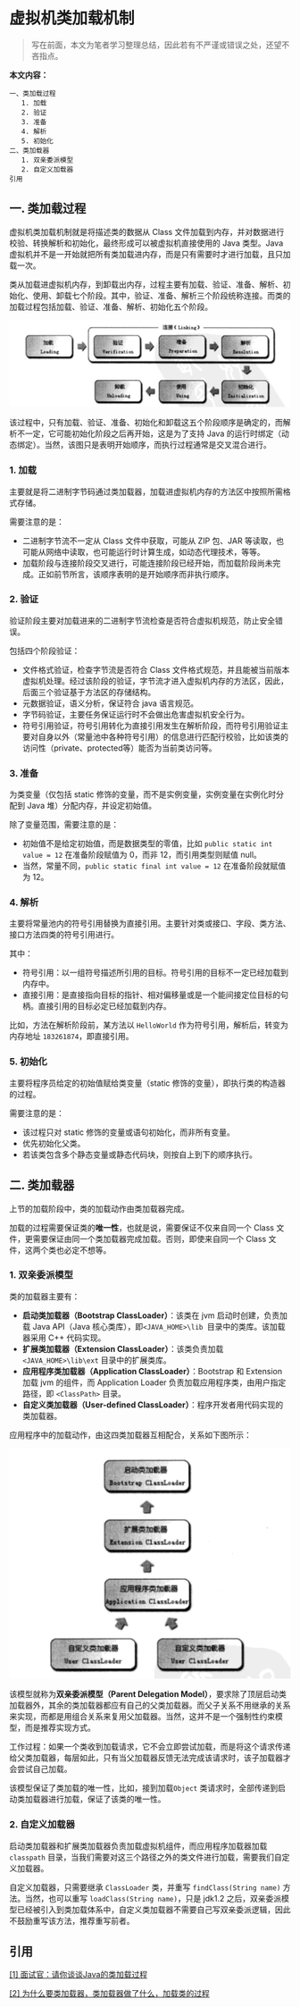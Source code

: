 # 虚拟机类加载机制

> 写在前面，本文为笔者学习整理总结，因此若有不严谨或错误之处，还望不吝指点。

**本文内容：**

```
一、类加载过程
   1. 加载
   2. 验证
   3. 准备
   4. 解析
   5. 初始化
二、类加载器
   1. 双亲委派模型
   2. 自定义加载器
引用
```

## 一. 类加载过程

虚拟机类加载机制就是将描述类的数据从 Class 文件加载到内存，并对数据进行校验、转换解析和初始化，最终形成可以被虚拟机直接使用的 Java 类型。Java 虚拟机并不是一开始就把所有类加载进内存，而是只有需要时才进行加载，且只加载一次。

类从加载进虚拟机内存，到卸载出内存，过程主要有加载、验证、准备、解析、初始化、使用、卸载七个阶段。其中，验证、准备、解析三个阶段统称连接。而类的加载过程包括加载、验证、准备、解析、初始化五个阶段。

![](pics/1.png)

该过程中，只有加载、验证、准备、初始化和卸载这五个阶段顺序是确定的，而解析不一定，它可能初始化阶段之后再开始，这是为了支持 Java 的运行时绑定（动态绑定）。当然，该图只是表明开始顺序，而执行过程通常是交叉混合进行。

### 1. 加载

主要就是将二进制字节码通过类加载器，加载进虚拟机内存的方法区中按照所需格式存储。

需要注意的是：

* 二进制字节流不一定从 Class 文件中获取，可能从 ZIP 包、JAR 等读取，也可能从网络中读取，也可能运行时计算生成，如动态代理技术，等等。
* 加载阶段与连接阶段交叉进行，可能连接阶段已经开始，而加载阶段尚未完成。正如前节所言，该顺序表明的是开始顺序而非执行顺序。

### 2. 验证

验证阶段主要对加载进来的二进制字节流检查是否符合虚拟机规范，防止安全错误。

包括四个阶段验证：

* 文件格式验证，检查字节流是否符合 Class 文件格式规范，并且能被当前版本虚拟机处理。经过该阶段的验证，字节流才进入虚拟机内存的方法区，因此，后面三个验证基于方法区的存储结构。
* 元数据验证，语义分析，保证符合 java 语言规范。
* 字节码验证，主要任务保证运行时不会做出危害虚拟机安全行为。
* 符号引用验证，符号引用转化为直接引用发生在解析阶段，而符号引用验证主要对自身以外（常量池中各种符号引用）的信息进行匹配行校验，比如该类的访问性（private、protected等）能否为当前类访问等。

### 3. 准备

为类变量（仅包括 static 修饰的变量，而不是实例变量，实例变量在实例化时分配到 Java 堆）分配内存，并设定初始值。

除了变量范围，需要注意的是：

* 初始值不是给定初始值，而是数据类型的零值，比如 `public static int value = 12` 在准备阶段赋值为 0，而非 12，而引用类型则赋值 null。
* 当然，常量不同，`public static final int value = 12` 在准备阶段就赋值为 12。

### 4. 解析

主要将常量池内的符号引用替换为直接引用。主要针对类或接口、字段、类方法、接口方法四类的符号引用进行。

其中：

* 符号引用：以一组符号描述所引用的目标。符号引用的目标不一定已经加载到内存中。
* 直接引用：是直接指向目标的指针、相对偏移量或是一个能间接定位目标的句柄。直接引用的目标必定已经加载到内存。

比如，方法在解析阶段前，某方法以 `HelloWorld` 作为符号引用，解析后，转变为内存地址 `183261874`，即直接引用。


### 5. 初始化

主要将程序员给定的初始值赋给类变量（static 修饰的变量），即执行类的构造器的过程。

需要注意的是：

* 该过程只对 static 修饰的变量或语句初始化，而非所有变量。
* 优先初始化父类。
* 若该类包含多个静态变量或静态代码块，则按自上到下的顺序执行。

## 二. 类加载器

上节的加载阶段中，类的加载动作由类加载器完成。

加载的过程需要保证类的**唯一性**，也就是说，需要保证不仅来自同一个 Class 文件，更需要保证由同一个类加载器完成加载。否则，即使来自同一个 Class 文件，这两个类也必定不想等。

### 1. 双亲委派模型

类的加载器主要有：

* **启动类加载器（Bootstrap ClassLoader）**：该类在 jvm 启动时创建，负责加载 Java API（Java 核心类库），即`<JAVA_HOME>\lib `目录中的类库。该加载器采用 C++ 代码实现。
* **扩展类加载器（Extension ClassLoader）**：该类负责加载`<JAVA_HOME>\lib\ext` 目录中的扩展类库。
* **应用程序类加载器（Application ClassLoader）**：Bootstrap 和 Extension 加载 jvm 的组件，而 Application Loader 负责加载应用程序类，由用户指定路径，即 `<ClassPath>` 目录。
* **自定义类加载器（User-defined ClassLoader）**：程序开发者用代码实现的类加载器。

应用程序中的加载动作，由这四类加载器互相配合，关系如下图所示：

![](pics/2.png)

该模型就称为**双亲委派模型（Parent Delegation Model）**，要求除了顶层启动类加载器外，其余的类加载器都应有自己的父类加载器。而父子关系不用继承的关系来实现，而都是用组合关系来复用父加载器。当然，这并不是一个强制性约束模型，而是推荐实现方式。

工作过程：如果一个类收到加载请求，它不会立即尝试加载，而是将这个请求传递给父类加载器，每层如此，只有当父加载器反馈无法完成该请求时，该子加载器才会尝试自己加载。

该模型保证了类加载的唯一性，比如，接到加载`Object` 类请求时，全部传递到启动类加载器进行加载，保证了该类的唯一性。

### 2. 自定义加载器

启动类加载器和扩展类加载器负责加载虚拟机组件，而应用程序加载器加载 `classpath` 目录，当我们需要对这三个路径之外的类文件进行加载，需要我们自定义加载器。

自定义加载器，只需要继承 `ClassLoader` 类，并重写 `findClass(String name)` 方法。当然，也可以重写 `loadClass(String name)`，只是 jdk1.2 之后，双亲委派模型已经被引入到类加载体系中，自定义类加载器不需要自己写双亲委派逻辑，因此不鼓励重写该方法，推荐重写前者。

## 引用

[[1] 面试官：请你谈谈Java的类加载过程](https://blog.csdn.net/ln152315/article/details/79223441)

[[2] 为什么要类加载器，类加载器做了什么，加载类的过程](https://blog.csdn.net/xiaoliuliu2050/article/details/53023734)





































































































































































































































































































































































































































































